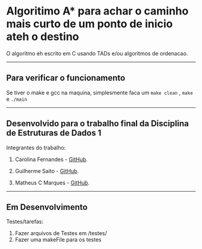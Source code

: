 # Algoritimo A* para achar o caminho mais curto de um ponto de inicio ateh o destino
O algoritmo eh escrito em C usando TADs e/ou algoritmos de ordenacao.

---

## Para verificar o funcionamento
Se tiver o make e gcc na maquina, simplesmente faca um `make clean` , `make` e `./main`

---

## Desenvolvido para o trabalho final da Disciplina de Estruturas de Dados 1
Integrantes do trabalho:

1. Carolina Fernandes -  [GitHub](https://github.com/Carolsouzaf).

2. Guilherme Saito -  [GitHub](https://github.com/GuilhermeSaito/).

3. Matheus C Marques -  [GitHub](https://github.com/matheuscamarques).

---

## Em Desenvolvimento
Testes/tarefas:

1. Fazer arquivos de Testes em /testes/
2. Fazer uma makeFile para os testes
